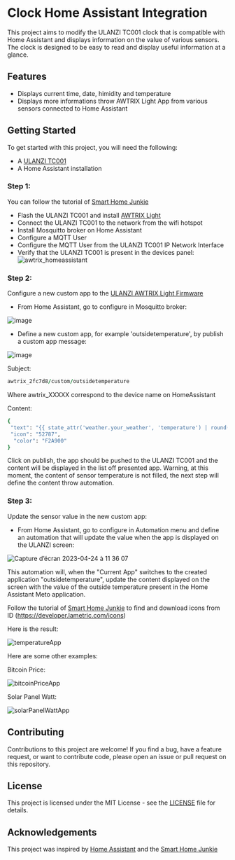 # Clock Home Assistant Integration

This project aims to modify the ULANZI TC001 clock that is compatible with Home Assistant and displays information on the value of various sensors. The clock is designed to be easy to read and display useful information at a glance.

## Features

- Displays current time, date, himidity and temperature
- Displays more informations throw AWTRIX Light App from various sensors connected to Home Assistant

## Getting Started

To get started with this project, you will need the following:

- A [ULANZI TC001](https://www.ulanzi.com/products/ulanzi-pixel-smart-clock-2882)
- A Home Assistant installation

### Step 1:
You can follow the tutorial of [Smart Home Junkie](https://youtu.be/N0NKPJzGHuA?t=252)
- Flash the ULANZI TC001 and install [AWTRIX Light](https://blueforcer.github.io/awtrix-light/#/flasher)
- Connect the ULANZI TC001 to the network from the wifi hotspot
- Install Mosquitto broker on Home Assistant
- Configure a MQTT User
- Configure the MQTT User from the ULANZI TC001 IP Network Interface
- Verify that the ULANZI TC001 is present in the devices panel:
![awtrix_homeassistant](https://user-images.githubusercontent.com/33576918/233953669-be31a444-31f6-4630-82b2-d28e3a48fbef.png)

### Step 2:
Configure a new custom app to the [ULANZI AWTRIX Light Firmware](https://blueforcer.github.io/awtrix-light/#/api?id=custom-apps-and-notifications)
- From Home Assistant, go to configure in Mosquitto broker:

![image](https://user-images.githubusercontent.com/33576918/233955386-92aff33f-5029-4198-8f90-1ee67654b965.png)

- Define a new custom app, for example 'outsidetemperature', by publish a custom app message:


![image](https://user-images.githubusercontent.com/33576918/233956039-c01e201f-2d2d-486e-83a9-b128b4e6c608.png)


Subject:
```ruby
awtrix_2fc7d8/custom/outsidetemperature
```
Where awtrix_XXXXX correspond to the device name on HomeAssistant

Content:
```ruby
{
 "text": "{{ state_attr('weather.your_weather', 'temperature') | round(0, default=-99) }}",
 "icon": "52787", 
  "color": "F2A900" 
}
```

Click on publish, the app should be pushed to the ULANZI TC001 and the content will be displayed in the list off presented app.
Warning, at this moment, the content of sensor temperature is not filled, the next step will define the content throw automation. 

### Step 3:
Update the sensor value in the new custom app:

- From Home Assistant, go to configure in Automation menu and define an automation that will update the value when the app is displayed on the ULANZI screen:

![Capture d’écran 2023-04-24 à 11 36 07](https://user-images.githubusercontent.com/33576918/233959331-51b60512-6f33-4561-a686-8366caee5ae5.png)

This automation will, when the "Current App" switches to the created application "outsidetemperature", update the content displayed on the screen with the value of the outside temperature present in the Home Assistant Meto application.

Follow the tutorial of [Smart Home Junkie](https://youtu.be/N0NKPJzGHuA?t=596) to find and download icons from ID (https://developer.lametric.com/icons)

Here is the result:

![temperatureApp](https://user-images.githubusercontent.com/33576918/233962280-b6e45012-a0fa-4573-b52b-9ce3ae5b4f5d.gif)

Here are some other examples:

Bitcoin Price:

![bitcoinPriceApp](https://user-images.githubusercontent.com/33576918/233962405-0a1f2acd-31f2-480f-8b75-a8b9722b8712.gif)

Solar Panel Watt:

![solarPanelWattApp](https://user-images.githubusercontent.com/33576918/233962482-f78cd0ea-e59c-4946-bc04-bdf98a60aad3.gif)

## Contributing

Contributions to this project are welcome! If you find a bug, have a feature request, or want to contribute code, please open an issue or pull request on this repository.

## License

This project is licensed under the MIT License - see the [LICENSE](./LICENSE) file for details.

## Acknowledgements

This project was inspired by [Home Assistant](https://www.home-assistant.io/) and the [Smart Home Junkie](https://youtu.be/N0NKPJzGHuA?t=252)
